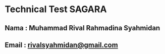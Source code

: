 # Technical Test SAGARA

## Nama  : Muhammad Rival Rahmadina Syahmidan
## Email : rivalsyahmidan@gmail.com
